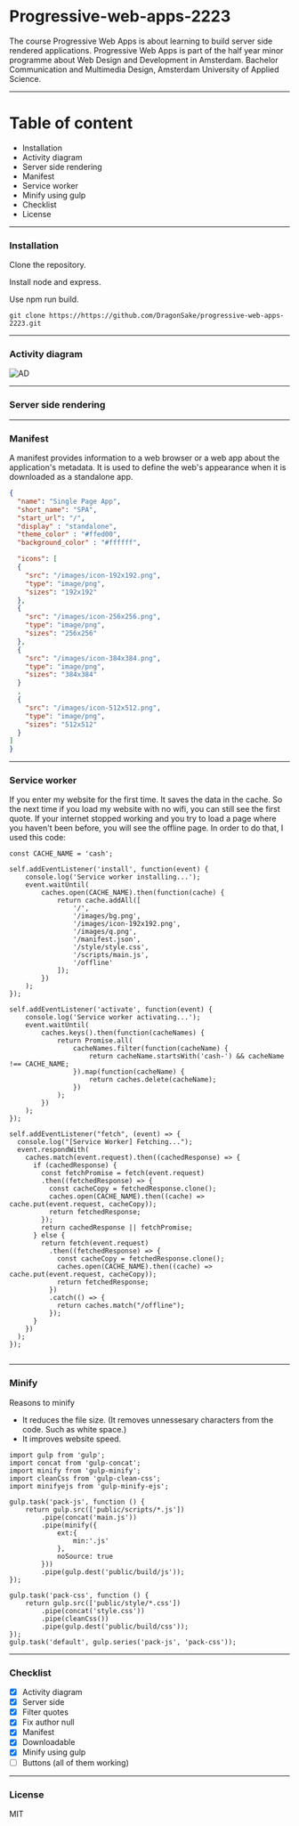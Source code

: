 # Progressive-web-apps-2223
The course Progressive Web Apps is about learning to build server side rendered applications. Progressive Web Apps is part of the half year minor programme about Web Design and Development in Amsterdam. Bachelor Communication and Multimedia Design, Amsterdam University of Applied Science.

***

# Table of content

* Installation
* Activity diagram
* Server side rendering
* Manifest
* Service worker
* Minify using gulp
* Checklist
* License

***

### Installation

Clone the repository. 

Install node and express.

Use npm run build.

```
git clone https://https://github.com/DragonSake/progressive-web-apps-2223.git
```

***

### Activity diagram

![AD](https://user-images.githubusercontent.com/40611000/230352526-390f5442-32bd-4f8c-a74c-f4dd14e0d7b4.jpg)

***

### Server side rendering

***

### Manifest

A manifest provides information to a web browser or a web app about the application's metadata. It is used to define the web's appearance when it is downloaded as a standalone app.

```JSON
{
  "name": "Single Page App",
  "short_name": "SPA",
  "start_url": "/",
  "display" : "standalone",
  "theme_color" : "#ffed00",
  "background_color" : "#ffffff",

  "icons": [
  {
    "src": "/images/icon-192x192.png",
    "type": "image/png",
    "sizes": "192x192"
  },
  {
    "src": "/images/icon-256x256.png",
    "type": "image/png",
    "sizes": "256x256"
  },
  {
    "src": "/images/icon-384x384.png",
    "type": "image/png",
    "sizes": "384x384"
  }
  ,
  {
    "src": "/images/icon-512x512.png",
    "type": "image/png",
    "sizes": "512x512"
  }
]
}
```

***

### Service worker

If you enter my website for the first time. It saves the data in the cache. So the next time if you load my website with no wifi, you can still see the first quote. If your internet stopped working and you try to load a page where you haven't been before, you will see the offline page. In order to do that, I used this code:

```JS
const CACHE_NAME = 'cash';

self.addEventListener('install', function(event) { 
    console.log('Service worker installing...');
    event.waitUntil(
        caches.open(CACHE_NAME).then(function(cache) {
            return cache.addAll([
                '/',
                '/images/bg.png',
                '/images/icon-192x192.png',
                '/images/q.png',
                '/manifest.json',
                '/style/style.css',
                '/scripts/main.js',
                '/offline'
            ]);
        })
    );
});

self.addEventListener('activate', function(event) {
    console.log('Service worker activating...');
    event.waitUntil(
        caches.keys().then(function(cacheNames) {
            return Promise.all(
                cacheNames.filter(function(cacheName) {
                    return cacheName.startsWith('cash-') && cacheName !== CACHE_NAME;
                }).map(function(cacheName) {
                    return caches.delete(cacheName);
                })
            );
        })
    );
});

self.addEventListener("fetch", (event) => {
  console.log("[Service Worker] Fetching...");
  event.respondWith(
    caches.match(event.request).then((cachedResponse) => {
      if (cachedResponse) {
        const fetchPromise = fetch(event.request)
        .then((fetchedResponse) => {
          const cacheCopy = fetchedResponse.clone();
          caches.open(CACHE_NAME).then((cache) => cache.put(event.request, cacheCopy));
          return fetchedResponse;
        });
        return cachedResponse || fetchPromise;
      } else {
        return fetch(event.request)
          .then((fetchedResponse) => {
            const cacheCopy = fetchedResponse.clone();
            caches.open(CACHE_NAME).then((cache) => cache.put(event.request, cacheCopy));
            return fetchedResponse;
          })
          .catch(() => {
            return caches.match("/offline");
          });
      }
    })
  );
});


```

***

### Minify

Reasons to minify
* It reduces the file size. (It removes unnessesary characters from the code. Such as white space.)
* It improves website speed.

```JS
import gulp from 'gulp';
import concat from 'gulp-concat';
import minify from 'gulp-minify';
import cleanCss from 'gulp-clean-css';
import minifyejs from 'gulp-minify-ejs';

gulp.task('pack-js', function () {    
    return gulp.src(['public/scripts/*.js'])
        .pipe(concat('main.js'))
        .pipe(minify({
            ext:{
                min:'.js'
            },
            noSource: true
        }))
        .pipe(gulp.dest('public/build/js'));
});
 
gulp.task('pack-css', function () {    
    return gulp.src(['public/style/*.css'])
        .pipe(concat('style.css'))
        .pipe(cleanCss())
        .pipe(gulp.dest('public/build/css'));
});
gulp.task('default', gulp.series('pack-js', 'pack-css'));
```

***

### Checklist

- [x] Activity diagram
- [x] Server side
- [x] Filter quotes
- [x] Fix author null
- [x] Manifest
- [x] Downloadable
- [x] Minify using gulp
- [ ] Buttons (all of them working)

***

### License

MIT
